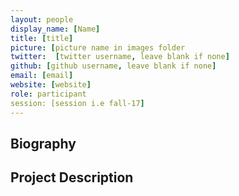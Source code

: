 ```yaml
---
layout: people
display_name: [Name]
title: [title]
picture: [picture name in images folder
twitter:  [twitter username, leave blank if none]
github: [github username, leave blank if none]
email: [email]
website: [website]
role: participant
session: [session i.e fall-17]
---
```

## Biography

## Project Description
